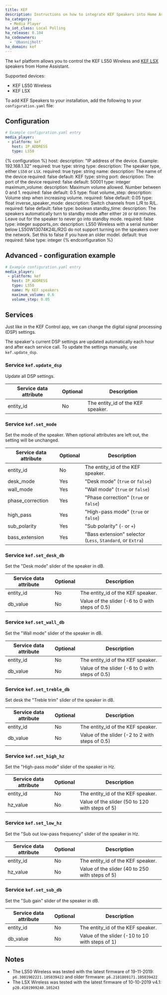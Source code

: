 ```yaml
---
title: KEF
description: Instructions on how to integrate KEF Speakers into Home Assistant.
ha_category:
  - Media Player
ha_iot_class: Local Polling
ha_release: 0.104
ha_codeowners:
  - '@basnijholt'
ha_domain: kef
---
```


The `kef` platform allows you to control the KEF LS50 Wireless and [KEF LSX](https://international.kef.com/products/lsx) speakers from Home Assistant.

Supported devices:

- KEF LS50 Wireless
- KEF LSX

To add KEF Speakers to your installation, add the following to your `configuration.yaml` file:

## Configuration

```yaml
# Example configuration.yaml entry
media_player:
 - platform: kef
   host: IP_ADDRESS
   type: LS50
```

{% configuration %}
host:
  description: "IP address of the device. Example: 192.168.1.32"
  required: true
  type: string
type:
  description: The speaker type, either `LS50` or `LSX`.
  required: true
  type: string
name:
  description: The name of the device
  required: false
  default: KEF
  type: string
port:
  description: The port of the device
  required: false
  default: 50001
  type: integer
maximum_volume:
  description: Maximum volume allowed. Number between 0 and 1.
  required: false
  default: 0.5
  type: float
volume_step:
  description: Volume step when increasing volume.
  required: false
  default: 0.05
  type: float
inverse_speaker_mode:
  description: Switch channels from L/R to R/L.
  required: false
  default: false
  type: boolean
standby_time:
  description: The speakers automatically turn to standby mode after either `20` or `60` minutes. Leave out for the speaker to never go into standby mode.
  required: false
  type: integer
supports_on:
  description: LS50 Wireless with a serial number below LS50W13074K24L/R2G do not support turning on the speakers over the network. Set this to false if you have an older model.
  default: true
  required: false
  type: integer
{% endconfiguration %}

## Advanced - configuration example

```yaml
# Example configuration.yaml entry
media_player:
 - platform: kef
   host: IP_ADDRESS
   type: LS50
   name: My KEF speakers
   maximum_volume: 0.6
   volume_step: 0.05
```

## Services

Just like in the KEF Control app, we can change the digital signal processing (DSP) settings.

The speaker's current DSP settings are updated automatically each hour and after each service call.
To update the settings manually, use `kef.update_dsp`.

### Service `kef.update_dsp`

Update all DSP settings.

| Service data attribute | Optional | Description |
| ---------------------- | -------- | ----------- |
| entity_id              | No       | The entity_id of the KEF speaker. |

### Service `kef.set_mode`

Set the mode of the speaker. When optional attributes are left out, the setting will be unchanged.

| Service data attribute | Optional | Description |
| ---------------------- | -------- | ----------- |
| entity_id              | No       | The entity_id of the KEF speaker. |
| desk_mode              | Yes      | "Desk mode" (`true` or `false`) |
| wall_mode              | Yes      | "Wall mode" (`true` or `false`) |
| phase_correction       | Yes      | "Phase correction" (`true` or `false`) |
| high_pass              | Yes      | "High-pass mode" (`true` or `false`) |
| sub_polarity           | Yes      | "Sub polarity" (`-` or `+`) |
| bass_extension         | Yes      | "Bass extension" selector (`Less`, `Standard`, or `Extra`) |

### Service `kef.set_desk_db`

Set the "Desk mode" slider of the speaker in dB.

| Service data attribute | Optional | Description |
| ---------------------- | -------- | ----------- |
| entity_id              | No       | The entity_id of the KEF speaker. |
| db_value               | No       | Value of the slider (-6 to 0 with steps of 0.5) |

### Service `kef.set_wall_db`

Set the "Wall mode" slider of the speaker in dB.

| Service data attribute | Optional | Description |
| ---------------------- | -------- | ----------- |
| entity_id              | No       | The entity_id of the KEF speaker. |
| db_value               | No       | Value of the slider (-6 to 0 with steps of 0.5) |

### Service `kef.set_treble_db`

Set desk the "Treble trim" slider of the speaker in dB.

| Service data attribute | Optional | Description |
| ---------------------- | -------- | ----------- |
| entity_id              | No       | The entity_id of the KEF speaker. |
| db_value               | No       | Value of the slider (-2 to 2 with steps of 0.5) |

### Service `kef.set_high_hz`

Set the "High-pass mode" slider of the speaker in Hz.

| Service data attribute | Optional | Description |
| ---------------------- | -------- | ----------- |
| entity_id              | No       | The entity_id of the KEF speaker. |
| hz_value               | No       | Value of the slider (50 to 120 with steps of 5) |

### Service `kef.set_low_hz`

Set the "Sub out low-pass frequency" slider of the speaker in Hz.

| Service data attribute | Optional | Description |
| ---------------------- | -------- | ----------- |
| entity_id              | No       | The entity_id of the KEF speaker. |
| hz_value               | No       | Value of the slider (40 to 250 with steps of 5) |

### Service `kef.set_sub_db`

Set the "Sub gain" slider of the speaker in dB.

| Service data attribute | Optional | Description |
| ---------------------- | -------- | ----------- |
| entity_id              | No       | The entity_id of the KEF speaker. |
| db_value               | No       | Value of the slider (-10 to 10 with steps of 1) |

## Notes

- The LS50 Wireless was tested with the latest firmware of 19-11-2019: `p6.3001902221.105039422` and older firmware: `p6.2101809171.105039422`
- The LSX Wireless was tested with the latest firmware of 10-10-2019 v4.1: `p20.4101909240.105243`

[KEF Speakers]: /integrations/kef/
